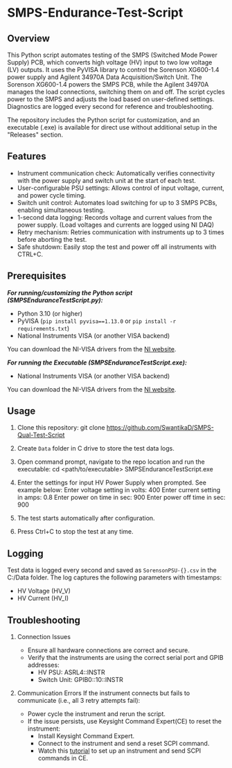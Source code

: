 # SMPS-Endurance-Test-Script

## Overview
This Python script automates testing of the SMPS (Switched Mode Power Supply) PCB, which converts high voltage (HV) input to two low voltage (LV) outputs. It uses the PyVISA library to control the Sorenson XG600-1.4 power supply and Agilent 34970A Data Acquisition/Switch Unit. The Sorenson XG600-1.4 powers the SMPS PCB, while the Agilent 34970A manages the load connections, switching them on and off. The script cycles power to the SMPS and adjusts the load based on user-defined settings. Diagnostics are logged every second for reference and troubleshooting.

The repository includes the Python script for customization, and an executable (.exe) is available for direct use without additional setup in the "Releases" section.


## Features
- Instrument communication check: Automatically verifies connectivity with the power supply and switch unit at the start of each test.
- User-configurable PSU settings: Allows control of input voltage, current, and power cycle timing.
- Switch unit control: Automates load switching for up to 3 SMPS PCBs, enabling simultaneous testing.
- 1-second data logging: Records voltage and current values from the power supply. (Load voltages and currents are logged using NI DAQ)
- Retry mechanism: Retries communication with instruments up to 3 times before aborting the test.
- Safe shutdown: Easily stop the test and power off all instruments with CTRL+C.


## Prerequisites 

***For running/customizing the Python script (SMPSEnduranceTestScript.py):***

- Python 3.10 (or higher)
- PyVISA (`pip install pyvisa==1.13.0` or `pip install -r requirements.txt`)
- National Instruments VISA (or another VISA backend)
  
You can download the NI-VISA drivers from the [NI website](https://www.ni.com/en-us/support/downloads/drivers/download.ni-visa.html).

***For running the Executable (SMPSEnduranceTestScript.exe):***

- National Instruments VISA (or another VISA backend)
  
You can download the NI-VISA drivers from the [NI website](https://www.ni.com/en-us/support/downloads/drivers/download.ni-visa.html).


## Usage
1. Clone this repository: 
    git clone https://github.com/SwantikaD/SMPS-Qual-Test-Script

2. Create `Data` folder in C drive to store the test data logs. 

3. Open command prompt, navigate to the repo location and run the executable:
    cd <path/to/executable>
    SMPSEnduranceTestScript.exe

4. Enter the settings for input HV Power Supply when prompted. See example below:
    Enter voltage setting in volts: 400
    Enter current setting in amps: 0.8
    Enter power on time in sec: 900
    Enter power off time in sec: 900

5. The test starts automatically after configuration.

6. Press Ctrl+C to stop the test at any time. 


## Logging
Test data is logged every second and saved as `SorensonPSU-{}.csv` in the C:/Data folder. The log captures the following parameters with timestamps:

- HV Voltage (HV_V)
- HV Current (HV_I)


## Troubleshooting
1. Connection Issues
    - Ensure all hardware connections are correct and secure.
    - Verify that the instruments are using the correct serial port and GPIB addresses:
        - HV PSU: ASRL4::INSTR
        - Switch Unit: GPIB0::10::INSTR


2. Communication Errors
    If the instrument connects but fails to communicate (i.e., all 3 retry attempts fail):
    - Power cycle the instrument and rerun the script.
    - If the issue persists, use Keysight Command Expert(CE) to reset the instrument:
        - Install Keysight Command Expert.
        - Connect to the instrument and send a reset SCPI command.
        - Watch this [tutorial](https://www.youtube.com/watch?v=nHSU6RjHCqE) to set up an instrument and send SCPI commands in CE.  

